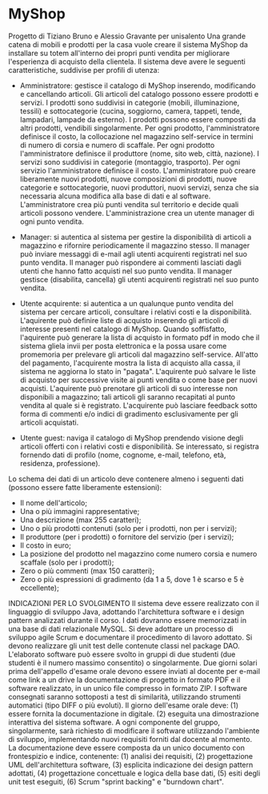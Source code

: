 # MyShop
Progetto di Tiziano Bruno e Alessio Gravante per unisalento
Una grande catena di mobili e prodotti per la casa vuole creare il sistema MyShop da installare su totem all'interno dei propri punti vendita per migliorare l'esperienza di acquisto della clientela. Il sistema deve avere le seguenti caratteristiche, suddivise per profili di utenza:

- 	Amministratore: gestisce il catalogo di MyShop inserendo, modificando e cancellando articoli. Gli articoli del catalogo possono essere prodotti e servizi. I prodotti sono suddivisi in categorie (mobili, illuminazione, tessili) e	sottocategorie (cucina, soggiorno, camera, tappeti, tende, lampadari, lampade da esterno). I prodotti possono essere composti da altri prodotti, vendibili singolarmente. Per ogni prodotto, l'amministratore definisce il costo, la collocazione nel magazzino self-service in termini di numero di corsia e numero di scaffale. Per ogni prodotto l'amministratore definisce il produttore (nome, sito web, città, nazione). I servizi sono suddivisi in categorie (montaggio, trasporto). Per ogni servizio l'amministratore definisce il costo. L'amministratore può creare liberamente nuovi prodotti, nuove composizioni di prodotti, nuove categorie e sottocategorie, nuovi produttori, nuovi servizi, senza che sia necessaria alcuna modifica alla base di dati e al software. L'amministratore crea più punti vendita sul territorio e decide quali articoli possono vendere. L'amministrazione crea un utente manager di ogni punto vendita.

- 	Manager: si autentica al sistema per gestire la disponibilità di articoli a magazzino e rifornire periodicamente il magazzino stesso. Il manager può inviare messaggi di e-mail agli utenti acquirenti registrati nel suo punto vendita. Il manager può rispondere ai commenti lasciati dagli utenti che hanno fatto acquisti nel suo punto vendita. Il manager gestisce (disabilita, cancella) gli utenti acquirenti registrati nel suo punto vendita.

- 	Utente acquirente: si autentica a un qualunque punto vendita del sistema per cercare articoli, consultare i relativi costi e la disponibilità. L'aquirente può definire liste di acquisto inserendo gli articoli di interesse presenti nel catalogo di MyShop. Quando soffisfatto, l'aquirente può generare la lista di acquisto in formato pdf in modo che il sistema gliela invii per posta elettronica e la possa usare come promemoria per prelevare gli articoli dal magazzino self-service. All'atto del pagamento, l'acquirente mostra la lista di acquisto alla cassa, il sistema ne aggiorna lo stato in "pagata". L'aquirente può salvare le liste di acquisto per successive visite ai punti vendita o come base per nuovi acquisti. L'aquirente può prenotare gli articoli di suo interesse non disponibili a magazzino; tali articoli gli saranno recapitati al punto vendita al quale si è registrato. L'acquirente può lasciare feedback sotto forma di commenti e/o indici di gradimento esclusivamente per gli articoli acquistati.

- 	Utente guest: naviga il catalogo di MyShop prendendo visione degli articoli offerti con i relativi costi e disponibilità. Se interessato, si registra fornendo dati di profilo (nome, cognome, e-mail, telefono, età, residenza, professione).

Lo schema dei dati di un articolo deve contenere almeno i seguenti dati (possono essere fatte liberamente estensioni):
- 	Il nome dell'articolo;
- 	Una o più immagini rappresentative;
- 	Una descrizione (max 255 caratteri);
-	Uno o più prodotti contenuti (solo per i prodotti, non per i servizi);
-	Il produttore (per i prodotti) o fornitore del servizio (per i servizi);
-	Il costo in euro;
- 	La posizione del prodotto nel magazzino come numero corsia e numero scaffale (solo per i prodotti);
-	Zero o più commenti (max 150 caratteri);
- 	Zero o più espressioni di gradimento (da 1 a 5, dove 1 è scarso e 5 è eccellente);

INDICAZIONI PER LO SVOLGIMENTO
Il sistema deve essere realizzato con il linguaggio di sviluppo Java, adottando l'architettura software e i design pattern analizzati durante il corso. I dati dovranno essere memorizzati in una base di dati relazionale MySQL. Si deve adottare un processo di sviluppo agile Scrum e documentare il procedimento di lavoro adottato. Si devono realizzare gli unit test delle contenute classi nel package DAO. L'elaborato software può essere svolto in gruppi di due studenti (due studenti è il numero massimo consentito) o singolarmente.
Due giorni solari prima dell'appello d'esame orale devono essere inviati al docente per e-mail come link a un drive la documentazione di progetto in formato PDF e il software realizzato, in un unico file compresso in formato ZIP. I software consegnati saranno sottoposti a test di similarità, utilizzando strumenti automatici (tipo DIFF o più evoluti).
Il giorno dell'esame orale deve: (1) essere fornita la documentazione in digitale. (2) eseguita una dimostrazione interattiva del sistema software. A ogni componente del gruppo, singolarmente, sarà richiesto di modificare il software utilizzando l'ambiente di sviluppo, implementando nuovi requisiti forniti dal docente al momento. La documentazione deve essere composta da un unico documento con frontespizio e indice, contenente: (1) analisi dei requisiti, (2) progettazione UML dell'architettura software, (3) esplicita indicazione dei design pattern adottati, (4) progettazione concettuale e logica della base dati, (5) esiti degli unit test eseguiti, (6) Scrum "sprint backing" e "burndown chart".
